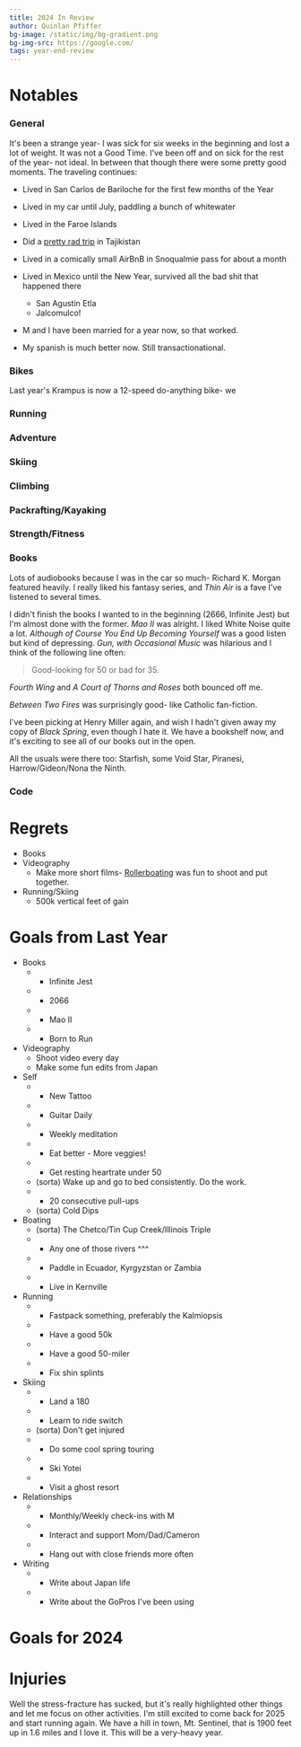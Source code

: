```yaml
---
title: 2024 In Review
author: Quinlan Pfiffer
bg-image: /static/img/bg-gradient.png
bg-img-src: https://google.com/
tags: year-end-review
---
```


Notables
========

### General

It's been a strange year- I was sick for six weeks in the beginning and lost a
lot of weight. It was not a Good Time. I've been off and on sick for the rest of
the year- not ideal. In between that though there were some pretty good moments.
The traveling continues:

* Lived in San Carlos de Bariloche for the first few months of the Year
* Lived in my car until July, paddling a bunch of whitewater
* Lived in the Faroe Islands
* Did a [pretty rad trip](/posts/2023-09-05-Tajikistan_2023.html) in Tajikistan
* Lived in a comically small AirBnB in Snoqualmie pass for about a month
* Lived in Mexico until the New Year, survived all the bad shit that happened there
    * San Agustin Etla
    * Jalcomulco!

* M and I have been married for a year now, so that worked.
* My spanish is much better now. Still transactionational.

### Bikes

Last year's Krampus is now a 12-speed do-anything bike- we 

### Running

### Adventure

### Skiing

### Climbing

### Packrafting/Kayaking

### Strength/Fitness

### Books

Lots of audiobooks because I was in the car so much- Richard K. Morgan featured
heavily. I really liked his fantasy series, and _Thin Air_ is a fave I've
listened to several times.

I didn't finish the books I wanted to in the beginning (2666, Infinite Jest) but
I'm almost done with the former. _Mao II_ was alright. I liked White Noise quite
a lot. _Although of Course You End Up Becoming Yourself_ was a good listen but
kind of depressing. _Gun, with Occasional Music_ was hilarious and I think of
the following line often:

> Good-looking for 50 or bad for 35.

_Fourth Wing_ and _A Court of Thorns and Roses_ both bounced off me.

_Between Two Fires_ was surprisingly good- like Catholic fan-fiction.

I've been picking at Henry Miller again, and wish I hadn't given away my copy of
_Black Spring_, even though I hate it. We have a bookshelf now, and it's
exciting to see all of our books out in the open.

All the usuals were there too: Starfish, some Void Star, Piranesi, Harrow/Gideon/Nona the
Ninth.

### Code

Regrets
=======

* Books
* Videography
    * Make more short films- [Rollerboating](https://www.youtube.com/watch?v=9JJtJ_tE4L4) was fun to
      shoot and put together.
* Running/Skiing
    * 500k vertical feet of gain

Goals from Last Year
====================

* Books
    * - Infinite Jest
    * + 2066
    * + Mao II
    * - Born to Run
* Videography
    * Shoot video every day
    * Make some fun edits from Japan
* Self
    * - New Tattoo
    * + Guitar Daily
    * - Weekly meditation
    * + Eat better - More veggies!
    * - Get resting heartrate under 50
    * (sorta) Wake up and go to bed consistently. Do the work.
    * + 20 consecutive pull-ups
    * (sorta) Cold Dips
* Boating
    * (sorta) The Chetco/Tin Cup Creek/Illinois Triple
    * + Any one of those rivers ^^^
    * - Paddle in Ecuador, Kyrgyzstan or Zambia
    * - Live in Kernville
* Running
    * - Fastpack something, preferably the Kalmiopsis
    * + Have a good 50k
    * + Have a good 50-miler
    * - Fix shin splints
* Skiing
    * + Land a 180
    * + Learn to ride switch
    * (sorta) Don't get injured
    * + Do some cool spring touring
    * + Ski Yotei
    * + Visit a ghost resort
* Relationships
    * - Monthly/Weekly check-ins with M
    * + Interact and support Mom/Dad/Cameron
    * + Hang out with close friends more often
* Writing
    * - Write about Japan life
    * - Write about the GoPros I've been using

Goals for 2024
==============

Injuries
========

Well the stress-fracture has sucked, but it's really highlighted other things
and let me focus on other activities. I'm still excited to come back for 2025
and start running again. We have a hill in town, Mt. Sentinel, that is 1900 feet
up in 1.6 miles and I love it. This will be a very-heavy year.
